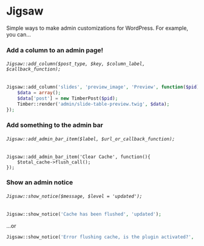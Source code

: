 # Jigsaw
Simple ways to make admin customizations for WordPress. For example, you can...

### Add a column to an admin page!

###### `Jigsaw::add_column($post_type, $key, $column_label, $callback_function);`

```php
Jigsaw::add_column('slides', 'preview_image', 'Preview', function($pid){
  	$data = array();
	$data['post'] = new TimberPost($pid);
	Timber::render('admin/slide-table-preview.twig', $data);
});
```

### Add something to the admin bar

###### `Jigsaw::add_admin_bar_item($label, $url_or_callback_function);`
```
Jigsaw::add_admin_bar_item('Clear Cache', function(){
	$total_cache->flush_call();
});
```

### Show an admin notice

###### `Jigsaw::show_notice($message, $level = 'updated');`

```php
Jigsaw::show_notice('Cache has been flushed', 'updated');
```
...or
```php
Jigsaw::show_notice('Error flushing cache, is the plugin activated?', 'error');
```

